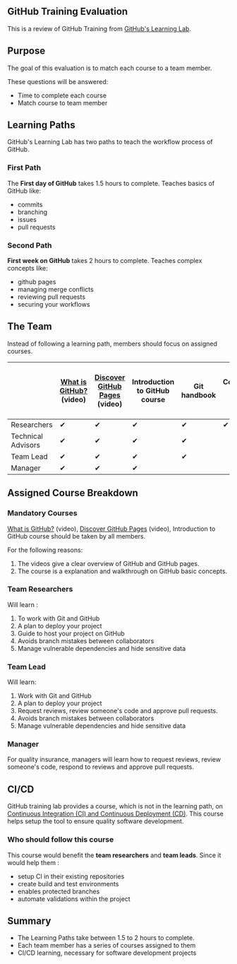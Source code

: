 ## GitHub Training Evaluation

This is a review of GitHub Training from [GitHub's Learning Lab](https://lab.github.com/githubtraining/paths).



## Purpose

The goal of this evaluation is to match each course to a team member. 

These questions will be answered: 
  - Time to complete each course
  - Match course to team member



## Learning Paths

GitHub's Learning Lab has two paths to teach the workflow process of GitHub.


### First Path

The **First day of GitHub** takes 1.5 hours to complete. Teaches basics of GitHub like:
  - commits
  - branching
  - issues
  - pull requests


### Second Path

**First week on GitHub** takes 2 hours to complete. Teaches complex concepts like:
  - github pages
  - managing merge conflicts
  - reviewing pull requests 
  - securing your workflows




## The Team

Instead of following a learning path, members should focus on assigned courses.





|                    | [What is GitHub?](https://www.youtube.com/watch?v=w3jLJU7DT5E&feature=youtu.be) (video) | [Discover GitHub Pages](https://www.youtube.com/watch?v=2MsN8gpT6jY&feature=youtu.be) (video) | Introduction to GitHub course | Git handbook | Communicating using Markdowns | Uploading your project to GitHub | GitHub Pages | Managing merge conflicts | Securing your workflows | Reviewing pull requests | [Continuous Integration (CI) and Continuous Deployment (CD)](https://lab.github.com/githubtraining/continuous-integration-with-travis-ci) |
|--------------------|-----------------------------------------------------------------------------------------|-----------------------------------------------------------------------------------------------|-------------------------------|--------------|-------------------------------|----------------------------------|--------------|--------------------------|-------------------------|-------------------------|-------------------------------------------------------------------------------------------------------------------------------------------|
| Researchers        | ✔                                                                                       | ✔                                                                                             | ✔                             | ✔            | ✔                             | ✔                                | ✔            | ✔                        | ✔                       |                         | ✔                                                                                                                                         |
| Technical Advisors | ✔                                                                                       | ✔                                                                                             |  ✔                            | ✔            |                               | ✔                                |              | ✔                        | ✔                       | ✔                       |                                                                                                                                           |
| Team Lead          | ✔                                                                                       | ✔                                                                                             | ✔                             | ✔            |                               | ✔                                |              | ✔                        | ✔                       | ✔                       | ✔                                                                                                                                         |
| Manager            | ✔                                                                                       | ✔                                                                                             | ✔                             |              |                               |                                  |              |                          |                         | ✔                       |                                                                                                                                           |
 
 
 



## Assigned Course Breakdown

### Mandatory Courses

[What is GitHub?](https://www.youtube.com/watch?v=w3jLJU7DT5E&feature=youtu.be) (video), [Discover GitHub Pages](https://www.youtube.com/watch?v=2MsN8gpT6jY&feature=youtu.be) (video), Introduction to GitHub course should be taken by all members. 

For the following reasons: 
  1. The videos give a clear overview of GitHub and GitHub pages. 
  2. The course is a explanation and walkthrough on GitHub basic concepts.


 
### Team Researchers

Will learn :  
  1. To work with Git and GitHub
  2. A plan to deploy your project
  3. Guide to host your project on GitHub 
  4. Avoids branch mistakes between collaborators
  5. Manage vulnerable dependencies and hide sensitive data



### Team Lead

Will learn: 
  1. Work with Git and GitHub
  2. A plan to deploy your project
  3. Request reviews, review someone's code and approve pull requests.
  4. Avoids branch mistakes between collaborators
  5. Manage vulnerable dependencies and hide sensitive data



### Manager

For quality insurance, managers will learn how to request reviews, review someone's code, respond to reviews and approve pull requests.



## CI/CD

GitHub training lab provides a course, which is not in the learning path, on [Continuous Integration (CI) and Continuous Deployment (CD)](https://lab.github.com/githubtraining/continuous-integration-with-travis-ci).
This course helps setup the tool to ensure quality software development. 


### Who should follow this course
This course would benefit the **team researchers** and **team leads**. Since it would help them :
  - setup CI in their existing repositories
  - create build and test environments
  - enables protected branches
  - automate validations within the project



## Summary
  - The Learning Paths take between 1.5 to 2 hours to complete.
  - Each team member has a series of courses assigned to them
  - CI/CD learning, necessary for software development projects
